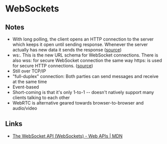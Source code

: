 # WebSockets

## Notes

- With long polling, the client opens an HTTP connection to the server which keeps it open until sending response. Whenever the server actually has new data it sends the response ([source](https://www.html5rocks.com/en/tutorials/websockets/basics/))
- ws:. This is the new URL schema for WebSocket connections. There is also wss: for secure WebSocket connection the same way https: is used for secure HTTP connections. ([source](https://www.html5rocks.com/en/tutorials/websockets/basics/))
- Still over TCP/IP
- "full-duplex" connection: Both parties can send messages and receive at the same time
- Event-based
- Short-coming is that it's only 1-to-1 -- doesn't natively support many clients talking to each other
- WebRTC is alternative geared towards browser-to-browser and audio/video

## Links

- [The WebSocket API (WebSockets) - Web APIs | MDN](https://developer.mozilla.org/en-US/docs/Web/API/WebSockets_API)
